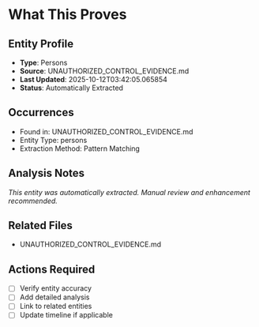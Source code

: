 # What This Proves

## Entity Profile
- **Type**: Persons
- **Source**: UNAUTHORIZED_CONTROL_EVIDENCE.md
- **Last Updated**: 2025-10-12T03:42:05.065854
- **Status**: Automatically Extracted

## Occurrences
- Found in: UNAUTHORIZED_CONTROL_EVIDENCE.md
- Entity Type: persons
- Extraction Method: Pattern Matching

## Analysis Notes
*This entity was automatically extracted. Manual review and enhancement recommended.*

## Related Files
- UNAUTHORIZED_CONTROL_EVIDENCE.md

## Actions Required
- [ ] Verify entity accuracy
- [ ] Add detailed analysis
- [ ] Link to related entities
- [ ] Update timeline if applicable
